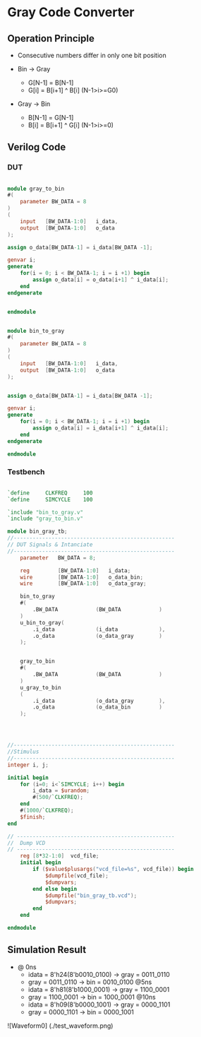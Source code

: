 # Gray Code Converter
## Operation Principle
- Consecutive numbers differ in only one bit position
- Bin -> Gray
	- G[N-1] 	= B[N-1]
	- G[i]		= B[i+1] ^ B[i] (N-1>i>=G0)

- Gray -> Bin
	- B[N-1] 	= G[N-1]
	- B[i]		= B[i+1] ^ G[i] (N-1>i>=0)

## Verilog Code
### DUT
```verilog
	
module gray_to_bin
#(
	parameter BW_DATA = 8
)
(
	input	[BW_DATA-1:0]	i_data,
	output	[BW_DATA-1:0]	o_data
);

assign o_data[BW_DATA-1] = i_data[BW_DATA -1];

genvar i;
generate 
	for(i = 0; i < BW_DATA-1; i = i +1) begin
		assign o_data[i] = o_data[i+1] ^ i_data[i];
	end
endgenerate


endmodule
```
```verilog

module bin_to_gray
#(
	parameter BW_DATA = 8
)
(
	input	[BW_DATA-1:0]	i_data,
	output	[BW_DATA-1:0]	o_data
);


assign o_data[BW_DATA-1] = i_data[BW_DATA -1];

genvar i;
generate 
	for(i = 0; i < BW_DATA-1; i = i +1) begin
		assign o_data[i] = i_data[i+1] ^ i_data[i];
	end
endgenerate

endmodule
```

### Testbench
```verilog

`define		CLKFREQ		100
`define		SIMCYCLE	100

`include "bin_to_gray.v"
`include "gray_to_bin.v"

module bin_gray_tb;
//---------------------------------------------------
// DUT Signals & Intanciate
//---------------------------------------------------
	parameter 	BW_DATA = 8;

	reg			[BW_DATA-1:0]	i_data;
	wire		[BW_DATA-1:0]	o_data_bin;
	wire		[BW_DATA-1:0]	o_data_gray;

	bin_to_gray
	#(
		.BW_DATA			(BW_DATA			)
	)
	u_bin_to_gray(
		.i_data				(i_data				),
		.o_data				(o_data_gray		)
	);


	gray_to_bin
	#(
		.BW_DATA			(BW_DATA			)
	)
	u_gray_to_bin
	(
		.i_data				(o_data_gray		),
		.o_data				(o_data_bin			)
	);




//---------------------------------------------------
//Stimulus
//---------------------------------------------------
integer i, j;

initial begin
	for (i=0; i<`SIMCYCLE; i++) begin
		i_data = $urandom;
		#(500/`CLKFREQ);
	end
	#(1000/`CLKFREQ);
	$finish;
end

// --------------------------------------------------
//	Dump VCD
// --------------------------------------------------
	reg	[8*32-1:0]	vcd_file;
	initial begin
		if ($value$plusargs("vcd_file=%s", vcd_file)) begin
			$dumpfile(vcd_file);
			$dumpvars;
		end else begin
			$dumpfile("bin_gray_tb.vcd");
			$dumpvars;
		end
	end

endmodule


```
## Simulation Result
-	@ 0ns
	- idata = 8'h24(8'b0010_0100) 	-> gray = 0011_0110
	- gray  = 0011_0110 	-> bin  = 0010_0100
	@5ns
	- idata = 8'h81(8'b1000_0001) 	-> gray = 1100_0001
	- gray  = 1100_0001 	-> bin  = 1000_0001
	@10ns
	- idata = 8'h09(8'b0000_1001) 	-> gray = 0000_1101
	- gray  = 0000_1101 	-> bin  = 0000_1001

![Waveform0] (./test_waveform.png)
